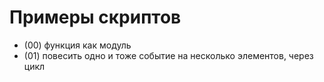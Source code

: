 # Примеры скриптов
- (00) функция как модуль
- (01) повесить одно и тоже событие на несколько элементов, через цикл
